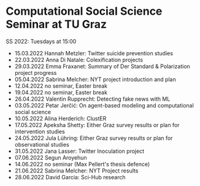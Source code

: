 # Computational Social Science Seminar at TU Graz 

SS 2022: Tuesdays at 15:00

- 15.03.2022	Hannah Metzler: Twitter suicide prevention studies
- 22.03.2022	Anna Di Natale: Colexification projects
- 29.03.2022	Emma Fraxanet: Summary of Der Standard & Polarization project progress
- 05.04.2022	Sabrina Melcher: NYT project introduction and plan
- 12.04.2022	no seminar, Easter break
- 19.04.2022	no seminar, Easter break
- 26.04.2022	Valentin Rupprecht:	Detecting fake news with ML
- 03.05.2022	Petar Jerčić:	On agent-based modeling and computational social science
- 10.05.2022	Alina Herderich:	ClustER
- 17.05.2022	Apeksha Shetty:	Either Graz survey results or plan for intervention studies
- 24.05.2022	Jula Lühring:	Either Graz survey results or plan for observational studies 
- 31.05.2022	Jana Lasser:	Twitter Inoculation project
- 07.06.2022	Segun Aroyehun	
- 14.06.2022	no seminar (Max Pellert's thesis defence)
- 21.06.2022	Sabrina Melcher: NYT Project results
- 28.06.2022	David Garcia: Sci-Hub research
